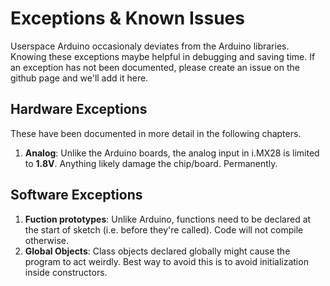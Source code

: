 # Exceptions & Known Issues

Userspace Arduino occasionaly deviates from the Arduino libraries. Knowing these exceptions maybe helpful in debugging and saving time. If an exception has not been documented, please create an issue on the github page and we'll add it here.


## Hardware Exceptions

These have been documented in more detail in the following chapters.

1. **Analog**: Unlike the Arduino boards, the analog input in i.MX28 is limited to **1.8V**. Anything likely damage the chip/board. Permanently.


## Software Exceptions


1. **Fuction prototypes**: Unlike Arduino, functions need to be declared at the start of sketch (i.e. before they're called). Code will not compile otherwise.
2. **Global Objects**: Class objects declared globally might cause the program to act weirdly. Best way to avoid this is to avoid initialization inside constructors.


